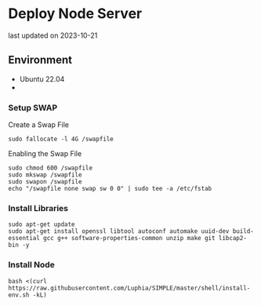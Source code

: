 # Deploy Node Server
last updated on 2023-10-21

## Environment
- Ubuntu 22.04
- 
### Setup SWAP
Create a Swap File
```shell
sudo fallocate -l 4G /swapfile
```
Enabling the Swap File
```shell
sudo chmod 600 /swapfile
sudo mkswap /swapfile
sudo swapon /swapfile
echo "/swapfile none swap sw 0 0" | sudo tee -a /etc/fstab
```

### Install Libraries
```
sudo apt-get update
sudo apt-get install openssl libtool autoconf automake uuid-dev build-essential gcc g++ software-properties-common unzip make git libcap2-bin -y
```

### Install Node
```
bash <(curl https://raw.githubusercontent.com/Luphia/SIMPLE/master/shell/install-env.sh -kL)
```
